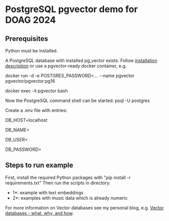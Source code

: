 # PostgreSQL pgvector demo for DOAG 2024

## Prerequisites 
Python must be installed.

A PostgreSQL database with installed pg_vector exists. Follow [installation description](https://github.com/pgvector/pgvector) or use a pgvector-ready docker container, e.g.

docker run -d -e POSTGRES_PASSWORD=... --name pgvector pgvector/pgvector:pg16

docker exec -it pgvector bash

Now the PostgreSQL command shell can be started: psql -U postgres 

Create a .env file with entries:

DB_HOST=localhost

DB_NAME=

DB_USER=

DB_PASSWORD=

## Steps to run example
First, install the required Python packages with "pip install -r requirements.txt"
Then run the scripts in directory:
- 1*: example with text embeddings
- 2*: examples with music data which is already numeric

For more information on Vector databases see my personal blog, e.g. [Vector databases - what, why, and how](https://buckenhofer.com/2024/05/vector-database-what-why-and-how/).
